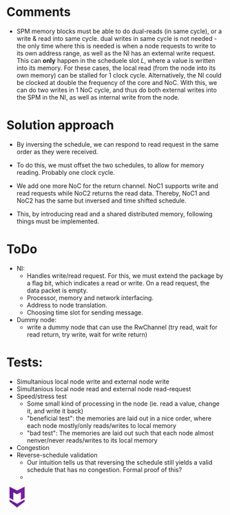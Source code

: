 # Comments
* SPM memory blocks must be able to do dual-reads (in same cycle), or a write & read into same cycle. dual writes in same cycle is not needed - the only time where this is needed is when a node requests to write to its own address range, as well as the NI has an external write request. This can **only** happen in the scheduele slot *L*, where a value is written into its memory. For these cases, the local read (from the node into its own memory) can be stalled for 1 clock cycle. Alternatively, the NI could be clocked at double the frequency of the core and NoC. With this, we can do two writes in 1 NoC cycle, and thus do both external writes into the SPM in the NI, as well as internal write from the node.


# Solution approach
* By inversing the schedule, we can respond to read request in the same order as they were received.
* To do this, we must offset the two schedules, to allow for memory reading. Probably one clock cycle.

* We add one more NoC for the return channel. NoC1 supports write and read requests while NoC2 returns the read data. Thereby, NoC1 and NoC2 has the same but inversed and time shifted schedule.

* This, by introducing read and a shared distributed memory, following things must be implemented.

# ToDo
* NI:
    * Handles write/read request. For this, we must extend the package by a flag bit, which indicates a read or write. On a read request, the data packet is empty.
    * Processor, memory and network interfacing.
    * Address to node translation.
    * Choosing time slot for sending message.
* Dummy node:
    * write a dummy node that can use the RwChannel (try read, wait for read return, try write, wait for write return)

# Tests:
* Simultanious local node write and external node write
* Simultanious local node read and external node read-request
* Speed/stress test
    * Some small kind of processing in the node (ie. read a value, change it, and write it back)
    * "beneficial test": the memories are laid out in a nice order, where each node mostly/only reads/writes to local memory
    * "bad test": The memories are laid out such that each node almost nenver/never reads/writes to its local memory
* Congestion
* Reverse-schedule validation
    * Our intuition tells us that reversing the schedule still yields a valid schedule that has no congestion. Formal proof of this?
    * 


![alt tex][logo]


[logo]: https://github.com/adam-p/markdown-here/raw/master/src/common/images/icon48.png "Logo Title Text 2"
